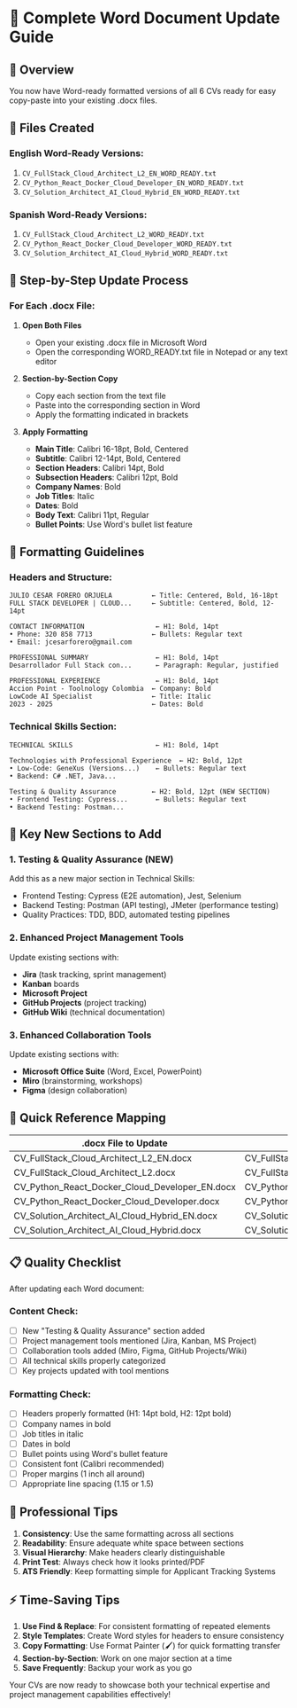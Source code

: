 # 📄 Complete Word Document Update Guide

## 🎯 Overview
You now have Word-ready formatted versions of all 6 CVs ready for easy copy-paste into your existing .docx files.

## 📂 Files Created

### English Word-Ready Versions:
1. `CV_FullStack_Cloud_Architect_L2_EN_WORD_READY.txt`
2. `CV_Python_React_Docker_Cloud_Developer_EN_WORD_READY.txt`
3. `CV_Solution_Architect_AI_Cloud_Hybrid_EN_WORD_READY.txt`

### Spanish Word-Ready Versions:
1. `CV_FullStack_Cloud_Architect_L2_WORD_READY.txt`
2. `CV_Python_React_Docker_Cloud_Developer_WORD_READY.txt`
3. `CV_Solution_Architect_AI_Cloud_Hybrid_WORD_READY.txt`

## 🔧 Step-by-Step Update Process

### For Each .docx File:

1. **Open Both Files**
   - Open your existing .docx file in Microsoft Word
   - Open the corresponding WORD_READY.txt file in Notepad or any text editor

2. **Section-by-Section Copy**
   - Copy each section from the text file
   - Paste into the corresponding section in Word
   - Apply the formatting indicated in brackets

3. **Apply Formatting**
   - **Main Title**: Calibri 16-18pt, Bold, Centered
   - **Subtitle**: Calibri 12-14pt, Bold, Centered  
   - **Section Headers**: Calibri 14pt, Bold
   - **Subsection Headers**: Calibri 12pt, Bold
   - **Company Names**: Bold
   - **Job Titles**: Italic
   - **Dates**: Bold
   - **Body Text**: Calibri 11pt, Regular
   - **Bullet Points**: Use Word's bullet list feature

## 🎨 Formatting Guidelines

### Headers and Structure:
```
JULIO CESAR FORERO ORJUELA          ← Title: Centered, Bold, 16-18pt
FULL STACK DEVELOPER | CLOUD...     ← Subtitle: Centered, Bold, 12-14pt

CONTACT INFORMATION                  ← H1: Bold, 14pt
• Phone: 320 858 7713               ← Bullets: Regular text
• Email: jcesarforero@gmail.com

PROFESSIONAL SUMMARY                 ← H1: Bold, 14pt
Desarrollador Full Stack con...      ← Paragraph: Regular, justified

PROFESSIONAL EXPERIENCE              ← H1: Bold, 14pt
Accion Point - Toolnology Colombia  ← Company: Bold
LowCode AI Specialist               ← Title: Italic
2023 - 2025                         ← Dates: Bold
```

### Technical Skills Section:
```
TECHNICAL SKILLS                     ← H1: Bold, 14pt

Technologies with Professional Experience  ← H2: Bold, 12pt
• Low-Code: GeneXus (Versions...)    ← Bullets: Regular text
• Backend: C# .NET, Java...

Testing & Quality Assurance         ← H2: Bold, 12pt (NEW SECTION)
• Frontend Testing: Cypress...       ← Bullets: Regular text
• Backend Testing: Postman...
```

## 🚀 Key New Sections to Add

### 1. Testing & Quality Assurance (NEW)
Add this as a new major section in Technical Skills:
- Frontend Testing: Cypress (E2E automation), Jest, Selenium
- Backend Testing: Postman (API testing), JMeter (performance testing)
- Quality Practices: TDD, BDD, automated testing pipelines

### 2. Enhanced Project Management Tools
Update existing sections with:
- **Jira** (task tracking, sprint management)
- **Kanban** boards
- **Microsoft Project**
- **GitHub Projects** (project tracking)
- **GitHub Wiki** (technical documentation)

### 3. Enhanced Collaboration Tools
Update existing sections with:
- **Microsoft Office Suite** (Word, Excel, PowerPoint)
- **Miro** (brainstorming, workshops)
- **Figma** (design collaboration)

## 🎯 Quick Reference Mapping

| .docx File to Update | Use WORD_READY File |
|---------------------|---------------------|
| CV_FullStack_Cloud_Architect_L2_EN.docx | CV_FullStack_Cloud_Architect_L2_EN_WORD_READY.txt |
| CV_FullStack_Cloud_Architect_L2.docx | CV_FullStack_Cloud_Architect_L2_WORD_READY.txt |
| CV_Python_React_Docker_Cloud_Developer_EN.docx | CV_Python_React_Docker_Cloud_Developer_EN_WORD_READY.txt |
| CV_Python_React_Docker_Cloud_Developer.docx | CV_Python_React_Docker_Cloud_Developer_WORD_READY.txt |
| CV_Solution_Architect_AI_Cloud_Hybrid_EN.docx | CV_Solution_Architect_AI_Cloud_Hybrid_EN_WORD_READY.txt |
| CV_Solution_Architect_AI_Cloud_Hybrid.docx | CV_Solution_Architect_AI_Cloud_Hybrid_WORD_READY.txt |

## 📋 Quality Checklist

After updating each Word document:

### Content Check:
- [ ] New "Testing & Quality Assurance" section added
- [ ] Project management tools mentioned (Jira, Kanban, MS Project)
- [ ] Collaboration tools added (Miro, Figma, GitHub Projects/Wiki)
- [ ] All technical skills properly categorized
- [ ] Key projects updated with tool mentions

### Formatting Check:
- [ ] Headers properly formatted (H1: 14pt bold, H2: 12pt bold)
- [ ] Company names in bold
- [ ] Job titles in italic
- [ ] Dates in bold
- [ ] Bullet points using Word's bullet feature
- [ ] Consistent font (Calibri recommended)
- [ ] Proper margins (1 inch all around)
- [ ] Appropriate line spacing (1.15 or 1.5)

## 🎨 Professional Tips

1. **Consistency**: Use the same formatting across all sections
2. **Readability**: Ensure adequate white space between sections
3. **Visual Hierarchy**: Make headers clearly distinguishable
4. **Print Test**: Always check how it looks printed/PDF
5. **ATS Friendly**: Keep formatting simple for Applicant Tracking Systems

## ⚡ Time-Saving Tips

1. **Use Find & Replace**: For consistent formatting of repeated elements
2. **Style Templates**: Create Word styles for headers to ensure consistency
3. **Copy Formatting**: Use Format Painter (🖌️) for quick formatting transfer
4. **Section-by-Section**: Work on one major section at a time
5. **Save Frequently**: Backup your work as you go

Your CVs are now ready to showcase both your technical expertise and project management capabilities effectively!
